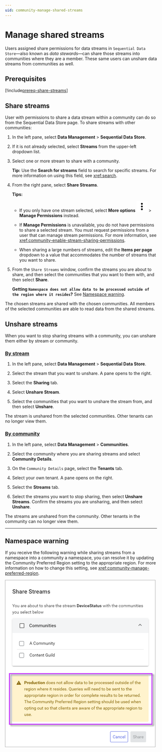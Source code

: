 ```yaml
---
uid: community-manage-shared-streams
---
```


# Manage shared streams

Users assigned share permissions for data streams in `Sequential Data Store`—also known as _data stewards_—can share those streams into communities where they are a member. These same users can unshare data streams from communities as well.

## Prerequisites

[!include[prereq-share-streams](includes/prereq-share-streams.md)]

## Share streams

User with permissions to share a data stream within a community can do so from the Sequential Data Store page. To share streams with other communities:

1. In the left pane, select **Data Management** > **Sequential Data Store**.

1. If it is not already selected, select **Streams** from the upper-left dropdown list.

1. Select one or more stream to share with a community.

    **Tip:** Use the **Search for streams** field to search for specific streams. For more information on using this field, see <xref:search>.

1. From the right pane, select **Share Streams**.

	**Tips:**

    - If you only have one stream selected, select **More options** ![More options icon](../_icons/default/dots-vertical.svg) > **Manage Permissions** instead.

    - If **Manage Permissions** is unavailable, you do not have permissions to share a selected stream. You must request permissions from a user that can manage stream permissions. For more information, see <xref:community-enable-stream-sharing-permissions>.

    - When sharing a large numbers of streams, edit the **Items per page** dropdown to a value that accommodates the number of streams that you want to share.

1. From the `Share Streams` window, confirm the streams you are about to share, and then select the communities that you want to them with, and then select **Share**.

   **Getting `Namespace does not allow data to be processed outside of the region where it resides`?** See [Namespace warning](#namespace-warning).

The chosen streams are shared with the chosen communities. All members of the selected communities are able to read data from the shared streams.

## Unshare streams

When you want to stop sharing streams with a community, you can unshare them either by stream or community.

### [By stream](#tab/tabid-1)

1. In the left pane, select **Data Management** > **Sequential Data Store**.

1. Select the stream that you want to unshare. A pane opens to the right.

1. Select the **Sharing** tab.

1. Select **Unshare Stream**.

1. Select the communities that you want to unshare the stream from, and then select **Unshare**.

The stream is unshared from the selected communities. Other tenants can no longer view them.
### [By community](#tab/tabid-2)

1. In the left pane, select **Data Management** > **Communities**.

1. Select the community where you are sharing streams and select **Community Details**.

1. On the `Community Details` page, select the **Tenants** tab.

1. Select your own tenant. A pane opens on the right.

1. Select the **Streams** tab.

1. Select the streams you want to stop sharing, then select **Unshare Streams**. Confirm the streams you are unsharing, and then select **Unshare**.

The streams are unshared from the community. Other tenants in the community can no longer view them.

***

## Namespace warning

If you receive the following warning while sharing streams from a namespace into a community a namespace, you can resolve it by updating the Community Preferred Region setting to the appropriate region. For more information on how to change this setting, see <xref:community-manage-preferred-region>.

![share stream warning](images/share-stream-warning.png)
